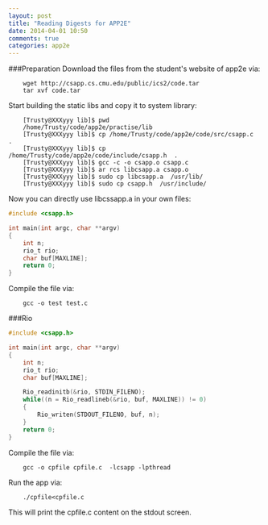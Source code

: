 ```yaml
---
layout: post
title: "Reading Digests for APP2E"
date: 2014-04-01 10:50
comments: true
categories: app2e
---
```

###Preparation
Download the files from the student's website of app2e via:<br />

```
	wget http://csapp.cs.cmu.edu/public/ics2/code.tar
	tar xvf code.tar

```
Start building the static libs and copy it to system library:<br />

```
	[Trusty@XXXyyy lib]$ pwd
	/home/Trusty/code/app2e/practise/lib
	[Trusty@XXXyyy lib]$ cp /home/Trusty/code/app2e/code/src/csapp.c  .
	[Trusty@XXXyyy lib]$ cp /home/Trusty/code/app2e/code/include/csapp.h  .
	[Trusty@XXXyyy lib]$ gcc -c -o csapp.o csapp.c 
	[Trusty@XXXyyy lib]$ ar rcs libcsapp.a csapp.o
	[Trusty@XXXyyy lib]$ sudo cp libcsapp.a  /usr/lib/
	[Trusty@XXXyyy lib]$ sudo cp csapp.h  /usr/include/

```
Now you can directly use libcssapp.a in your own files:<br />

```c test.c
#include <csapp.h>

int main(int argc, char **argv)
{
	int n;
	rio_t rio;
	char buf[MAXLINE];
	return 0;
}

```
Compile the file via:<br />

```
	gcc -o test test.c

```
###Rio

```c cpfile.c
#include <csapp.h>

int main(int argc, char **argv)
{
	int n;
	rio_t rio;
	char buf[MAXLINE];

	Rio_readinitb(&rio, STDIN_FILENO);
	while((n = Rio_readlineb(&rio, buf, MAXLINE)) != 0)
	{
		Rio_writen(STDOUT_FILENO, buf, n);
	}
	return 0;
}

```
Compile the file via:<br />

```
	gcc -o cpfile cpfile.c  -lcsapp -lpthread

```
Run the app via:<br />

```
	./cpfile<cpfile.c

```
This will print the cpfile.c content on the stdout screen.
